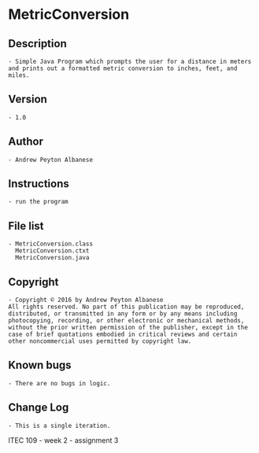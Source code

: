 # MetricConversion

## Description 
	- Simple Java Program which prompts the user for a distance in meters and prints out a formatted metric conversion to inches, feet, and miles.
## Version 
	- 1.0
## Author 
	- Andrew Peyton Albanese
## Instructions 
	- run the program
## File list 
	- MetricConversion.class
	  MetricConversion.ctxt
	  MetricConversion.java
## Copyright 
	- Copyright © 2016 by Andrew Peyton Albanese
	All rights reserved. No part of this publication may be reproduced, distributed, or transmitted in any form or by any means including photocopying, recording, or other electronic or mechanical methods, without the prior written permission of the publisher, except in the case of brief quotations embodied in critical reviews and certain other noncommercial uses permitted by copyright law.
## Known bugs
	- There are no bugs in logic.
## Change Log 
	- This is a single iteration. 

ITEC 109 - week 2 - assignment 3

